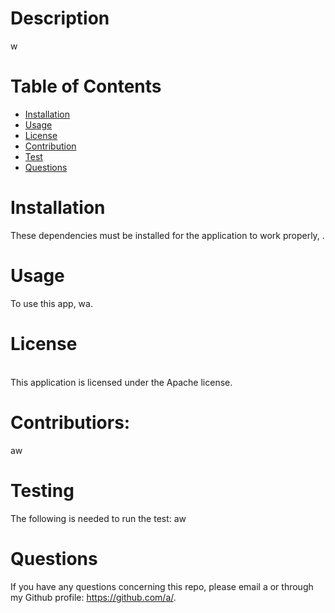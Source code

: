 
  <h1 align="center"></h1>

  
  # Description
  w

  # Table of Contents
  * [Installation](#installation)
  * [Usage](#usage)
  * [License](#license)
  * [Contribution](#contribution)
  * [Test](#test)
  * [Questions](questions)
 
  # Installation
  These dependencies must be installed for the application to work properly, .
  
  # Usage
  To use this app, wa.
  
  # License

  <br />
  This application is licensed under the Apache license.
  
  # Contributiors: 
  aw
  
  # Testing
  The following is needed to run the test: aw
  
  # Questions
  If you have any questions concerning this repo, please email a or through my Github profile: https://github.com/a/.

